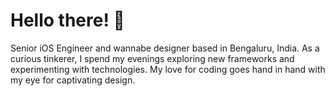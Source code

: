 # Hello there! 👋

Senior iOS Engineer and wannabe designer based in Bengaluru, India. As a curious tinkerer, I spend my evenings exploring new frameworks and experimenting with technologies. My love for coding goes hand in hand with my eye for captivating design.
